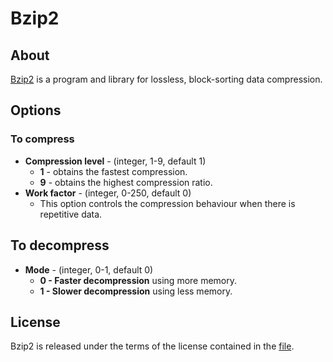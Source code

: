 # Bzip2

## About
[Bzip2](https://gitlab.com/bzip2/bzip2) is a program and library for lossless, block-sorting data compression.

## Options
### To compress
* **Compression level** - (integer, 1-9, default 1)
  * **1** - obtains the fastest compression.
  * **9** - obtains the highest compression ratio.
* **Work factor** - (integer, 0-250, default 0)
  * This option controls the compression behaviour when there is repetitive data.

## To decompress
* **Mode** - (integer, 0-1, default 0)
  * **0 - Faster decompression** using more memory.
  * **1 - Slower decompression** using less memory.

## License
Bzip2 is released under the terms of the license contained in the [file](https://gitlab.com/bzip2/bzip2/-/blob/master/COPYING).

